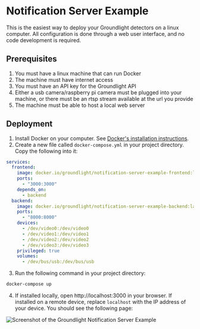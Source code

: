 # Notification Server Example

This is the easiest way to deploy your Groundlight detectors on a linux computer. All configuration is done through a web user interface, and no code development is required.

## Prerequisites

1. You must have a linux machine that can run Docker
2. The machine must have internet access
3. You must have an API key for the Groundlight API
4. Either a usb camera/raspberry pi camera must be plugged into your machine, or there must be an rtsp stream available at the url you provide
5. The machine must be able to host a local web server

## Deployment

1. Install Docker on your computer. See [Docker's installation instructions](https://docs.docker.com/get-docker/).
2. Create a new file called `docker-compose.yml` in your project directory. Copy the following into it:

```yaml
services:
  frontend:
    image: docker.io/groundlight/notification-server-example-frontend:latest
    ports:
      - "3000:3000"
    depends_on:
      - backend
  backend:
    image: docker.io/groundlight/notification-server-example-backend:latest
    ports:
      - "8000:8000"
    devices:
      - /dev/video0:/dev/video0
      - /dev/video1:/dev/video1
      - /dev/video2:/dev/video2
      - /dev/video3:/dev/video3
    privileged: true
    volumes:
      - /dev/bus/usb:/dev/bus/usb
```

3. Run the following command in your project directory:

```bash
docker-compose up
```

4. If installed locally, open http://localhost:3000 in your browser. If installed on a remote device, replace `localhost` with the IP address of your device. You should see the following page:

![Screenshot of the Groundlight Notification Server Example](/img/docker-img-frontpage.png)
